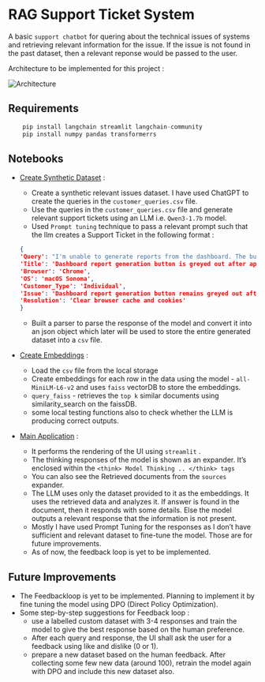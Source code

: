 # RAG Support Ticket System

A basic `support chatbot` for quering about the technical issues of systems and retrieving relevant information for the issue. If the issue is not found in the past dataset, then a relevant reponse would be passed to the user.

Architecture to be implemented for this project :

![Architecture](https://file+.vscode-resource.vscode-cdn.net/Users/qbit-glitch/Desktop/coding-projects/company_assignments/solosphereAi/RAG-support-ticket-system/planned_architecture.png)

## **Requirements**

```python
    pip install langchain streamlit langchain-community
    pip install numpy pandas transformerrs
```

## **Notebooks**

- [Create Synthetic Dataset](./create_dataset.ipynb) :
    - Create a synthetic relevant issues dataset. I have used ChatGPT to create the queries in the `customer_queries.csv` file.
    - Use the queries in the `customer_queries.csv` file and generate relevant support tickets using an LLM i.e. `Qwen3-1.7b` model.
    - Used `Prompt tuning` technique to pass a relevant prompt such that the llm creates a Support Ticket in the following format :
    
    ```json
    {
    'Query': "I'm unable to generate reports from the dashboard. The button remains greyed out even after selecting all the required filters. This happens on Chrome on macOS Sonoma.",
    'Title': 'Dashboard report generation button is greyed out after applying filters',
    'Browser': 'Chrome',
    'OS': 'macOS Sonoma',
    'Customer_Type': 'Individual',
    'Issue': 'Dashboard report generation button remains greyed out after applying filters',
    'Resolution': 'Clear browser cache and cookies'
    }
    
    ```
    
    - Built a parser to parse the response of the model and convert it into an json object which later will be used to store the entire generated dataset into a `csv` file.

- [Create Embeddings](./create_embeddings.ipynb) :
    - Load the `csv` file from the local storage
    - Create embeddings for each row in the data using the model - `all-MiniLM-L6-v2`  and uses `faiss` vectorDB to store the embeddings.
    - `query_faiss` - retrieves the `top k` similar documents using similarity_search on the faissDB.
    - some local testing functions also to check whether the LLM is producing correct outputs.

- [Main Application](./main.py) :
    - It performs the rendering of the UI using `streamlit` .
    - The thinking responses of the model is shown as an expander. It’s enclosed within the `<think> Model Thinking .. </think> tags`
    - You can also see the Retrieved documents from the `sources` expander.
    - The LLM uses only the dataset provided to it as the embeddings. It uses the retrieved data and analyzes it. If answer is found in the document, then it responds with some details. Else the model outputs a relevant response that the information is not present.
    - Mostly I have used Prompt Tuning for the responses as I don’t have sufficient and relevant dataset to fine-tune the model. Those are for future improvements.
    - As of now, the feedback loop is yet to be implemented.

## **Future Improvements**

- The Feedbackloop is yet to be implemented. Planning to implement it by fine tuning the model using DPO (Direct Policy Optimization).
- Some step-by-step suggestions for Feedback loop :
    - use a labelled custom dataset with 3-4 responses and train the model to give the best response based on the human preference.
    - After each query and response, the UI shall ask the user for a feedback using like and dislike (0 or 1).
    - prepare a new dataset based on the human feedback. After collecting some few new data (around 100), retrain the model again with DPO and include this new dataset also.